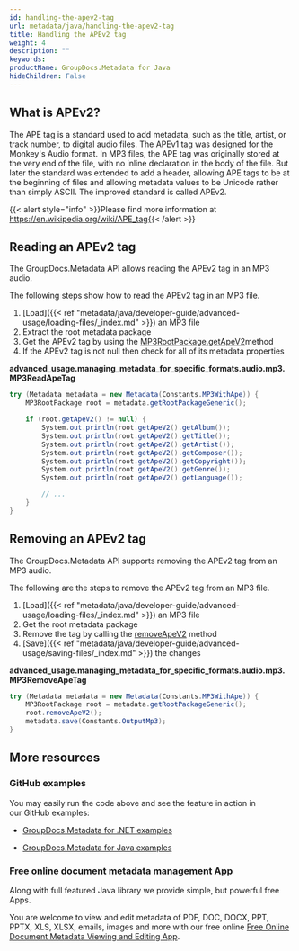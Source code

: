 ```yaml
---
id: handling-the-apev2-tag
url: metadata/java/handling-the-apev2-tag
title: Handling the APEv2 tag
weight: 4
description: ""
keywords: 
productName: GroupDocs.Metadata for Java
hideChildren: False
---
```

## What is APEv2?

The APE tag is a standard used to add metadata, such as the title, artist, or track number, to digital audio files. The APEv1 tag was designed for the Monkey's Audio format. In MP3 files, the APE tag was originally stored at the very end of the file, with no inline declaration in the body of the file. But later the standard was extended to add a header, allowing APE tags to be at the beginning of files and allowing metadata values to be Unicode rather than simply ASCII. The improved standard is called APEv2. 

{{< alert style="info" >}}Please find more information at https://en.wikipedia.org/wiki/APE_tag{{< /alert >}}

## Reading an APEv2 tag

The GroupDocs.Metadata API allows reading the APEv2 tag in an MP3 audio.

The following steps show how to read the APEv2 tag in an MP3 file.

1.  [Load]({{< ref "metadata/java/developer-guide/advanced-usage/loading-files/_index.md" >}}) an MP3 file
2.  Extract the root metadata package
3.  Get the APEv2 tag by using the [MP3RootPackage.getApeV2](https://apireference.groupdocs.com/metadata/java/com.groupdocs.metadata.core/MP3RootPackage#getApeV2())method
4.  If the APEv2 tag is not null then check for all of its metadata properties

**advanced\_usage.managing\_metadata\_for\_specific\_formats.audio.mp3.MP3ReadApeTag**

```csharp
try (Metadata metadata = new Metadata(Constants.MP3WithApe)) {
	MP3RootPackage root = metadata.getRootPackageGeneric();

	if (root.getApeV2() != null) {
		System.out.println(root.getApeV2().getAlbum());
		System.out.println(root.getApeV2().getTitle());
		System.out.println(root.getApeV2().getArtist());
		System.out.println(root.getApeV2().getComposer());
		System.out.println(root.getApeV2().getCopyright());
		System.out.println(root.getApeV2().getGenre());
		System.out.println(root.getApeV2().getLanguage());

		// ...
	}
}
```

## Removing an APEv2 tag

The GroupDocs.Metadata API supports removing the APEv2 tag from an MP3 audio.

The following are the steps to remove the APEv2 tag from an MP3 file.

1.  [Load]({{< ref "metadata/java/developer-guide/advanced-usage/loading-files/_index.md" >}}) an MP3 file
2.  Get the root metadata package
3.  Remove the tag by calling the [removeApeV2](https://apireference.groupdocs.com/metadata/java/com.groupdocs.metadata.core/MP3RootPackage#removeApeV2()) method
4.  [Save]({{< ref "metadata/java/developer-guide/advanced-usage/saving-files/_index.md" >}}) the changes

**advanced\_usage.managing\_metadata\_for\_specific\_formats.audio.mp3.MP3RemoveApeTag**

```csharp
try (Metadata metadata = new Metadata(Constants.MP3WithApe)) {
	MP3RootPackage root = metadata.getRootPackageGeneric();
	root.removeApeV2();
	metadata.save(Constants.OutputMp3);
}
```

## More resources

### GitHub examples

You may easily run the code above and see the feature in action in our GitHub examples:

*   [GroupDocs.Metadata for .NET examples](https://github.com/groupdocs-metadata/GroupDocs.Metadata-for-.NET)
    
*   [GroupDocs.Metadata for Java examples](https://github.com/groupdocs-metadata/GroupDocs.Metadata-for-Java)
    

### Free online document metadata management App

Along with full featured Java library we provide simple, but powerful free Apps.

You are welcome to view and edit metadata of PDF, DOC, DOCX, PPT, PPTX, XLS, XLSX, emails, images and more with our free online [Free Online Document Metadata Viewing and Editing App](https://products.groupdocs.app/metadata).
